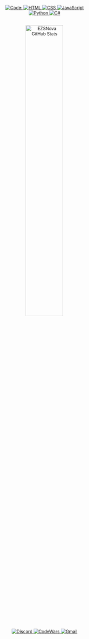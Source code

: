 
<p align="center">
    <!-- Programming Languages -->
    <!-- Code -->
    <a href="https://github.com/EZSNoVa?tab=repositories" target="_blank"><img alt="Code: "
                    src="https://img.shields.io/badge/-code-000000?style=flat-square&logo=Plex&logoColor=white">
    </a>
    <!-- HTML -->
    <a href="https://github.com/EZSNoVa?tab=repositories" target="_blank"><img alt="HTML"
                    src="https://img.shields.io/badge/-HTML-E34F26?style=flat-square&logo=HTML5&logoColor=white">
    </a>
    <!-- CSS  -->
    <a href="https://github.com/EZSNoVa?tab=repositories" target="_blank"><img alt="CSS"
                    src="https://img.shields.io/badge/-CSS-1572B6?style=flat-square&logo=CSS3&logoColor=white">
    </a>
    <!-- JavaScript -->
    <a href="https://github.com/EZSNoVa?tab=repositories" target="_blank"><img alt="JavaScript"
                    src="https://img.shields.io/badge/-JavaScript-F7DF1E?style=flat-square&logo=JavaScript&logoColor=white">
    <br>
    <!-- Python -->
    <a href="https://github.com/EZSNoVa?tab=repositories" target="_blank"><img alt="Python"
                    src="https://img.shields.io/badge/-Python-3776AB?style=flat-square&logo=Python&logoColor=white">
    </a>
    <!-- C# -->
    <a href="https://github.com/EZSNoVa?tab=repositories" target="_blank"><img alt="C#"
                    src="https://img.shields.io/badge/-C%23-9b3675?style=flat-square&logo=csharp&logoColor=white">
    </a>
</p>
<br>

<!-- Details Section -->
<!-- Activity Widget -->
<div align="center">
    <img alt="EZSNova GitHub Stats" width="49%"
        src="https://github-readme-stats.vercel.app/api?username=EZSNoVa&show_icons=true&theme=github_dark" />
</div>
<br>

<div align="center">
    <p align="center">
        <!-- Social Links -->
        <!-- Discord -->
        <a href="#" target="_blank"><img alt="Discord"
                src="https://img.shields.io/badge/-Discord-5865F2?style=flat-square&logo=Discord&logoColor=white">
        </a>
        <!-- CodeWars -->
        <a href="https://www.codewars.com/users/EZSNoVa" target="_blank"><img alt="CodeWars"
                src="https://img.shields.io/badge/-CodeWars-B1361E?style=flat-square&logo=CodeWars&logoColor=white">
        </a>
        <!-- Gmail -->
        <a href="mailto:hendrickrodriguez.nova@gmail.com" target="_blank"><img alt="Gmail"
                src="https://img.shields.io/badge/-Gmail-EA4335?style=flat-square&logo=Gmail&logoColor=white">
        </a>
    </p>
</div>
<br>

